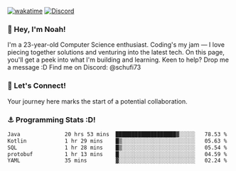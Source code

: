 [![wakatime](https://wakatime.com/badge/user/018b5c7c-fde2-4105-aa96-f5c758abb0a2.svg)](https://wakatime.com/@018b5c7c-fde2-4105-aa96-f5c758abb0a2)
[![Discord](https://img.shields.io/badge/Discord-5865F2?style=flat&logo=discord&logoColor=white)](https://discord.gg/eAW8AGXaGu)



### 👋 Hey, I'm Noah!
I'm a 23-year-old Computer Science enthusiast. Coding's my jam — I love piecing together solutions and venturing into the latest tech. On this page, you'll get a peek into what I'm building and learning. Keen to help? Drop me a message :D 
Find me on Discord: @schufi73

### 🤝 Let's Connect!
Your journey here marks the start of a potential collaboration.

### ⚓ Programming Stats :D!
<!--START_SECTION:waka-->

```txt
Java              20 hrs 53 mins  ███████████████████▓░░░░░   78.53 %
Kotlin            1 hr 29 mins    █▒░░░░░░░░░░░░░░░░░░░░░░░   05.63 %
SQL               1 hr 28 mins    █▒░░░░░░░░░░░░░░░░░░░░░░░   05.54 %
protobuf          1 hr 13 mins    █░░░░░░░░░░░░░░░░░░░░░░░░   04.59 %
YAML              35 mins         ▓░░░░░░░░░░░░░░░░░░░░░░░░   02.24 %
```

<!--END_SECTION:waka-->

